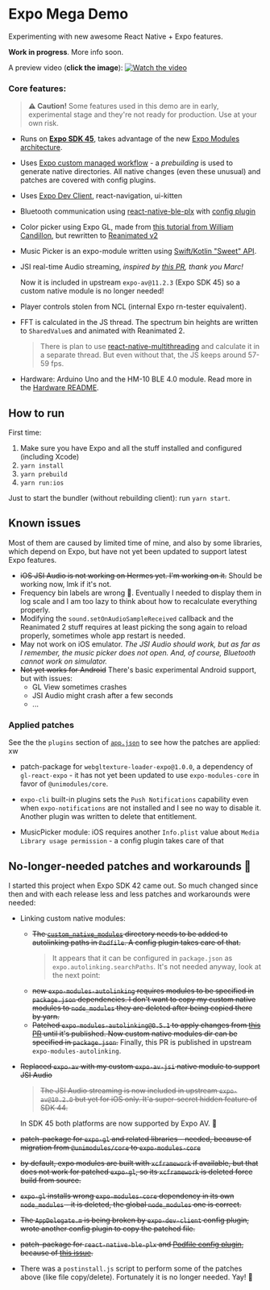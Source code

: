 # Expo Mega Demo

Experimenting with new awesome React Native + Expo features.

**Work in progress**. More info soon.

A preview video (**click the image**):
[![Watch the video](https://user-images.githubusercontent.com/278340/135893709-e7549883-8d16-4446-8f1d-ef0e4bae024c.jpg)](https://youtu.be/GIyyjOoqZ5Y)

### Core features:

> **⚠️ Caution!** Some features used in this demo are in early, experimental stage and they're not ready for production. Use at your own risk.

- Runs on **[Expo SDK 45](https://blog.expo.dev/expo-sdk-45-f4e332954a68)**, takes advantage of the new [Expo Modules architecture](https://blog.expo.dev/whats-new-in-expo-modules-infrastructure-7a7cdda81ebc).
- Uses [Expo custom managed workflow](https://docs.expo.dev/workflow/customizing/) - a _prebuilding_ is used to generate native directories. All native changes (even these unusual) and patches are covered with config plugins.
- Uses [Expo Dev Client](https://docs.expo.dev/clients/introduction/), react-navigation, ui-kitten
- Bluetooth communication using [react-native-ble-plx](https://github.com/dotintent/react-native-ble-plx) with [config plugin](https://github.com/expo/config-plugins/tree/main/packages/react-native-ble-plx)
- Color picker using Expo GL, made from [this tutorial from William Candillon](https://www.youtube.com/watch?v=bAZhVl9YvB4), but rewritten to [Reanimated v2](https://github.com/software-mansion/react-native-reanimated)
- Music Picker is an expo-module written using [Swift/Kotlin "Sweet" API](https://blog.expo.dev/a-peek-into-the-upcoming-sweet-expo-module-api-6de6b9aca492).
- JSI real-time Audio streaming, _inspired by [this PR](https://github.com/expo/expo/pull/13516), thank you Marc!_

  Now it is included in upstream `expo-av@11.2.3` (Expo SDK 45) so a custom native module is no longer needed!

- Player controls stolen from NCL (internal Expo rn-tester equivalent).
- FFT is calculated in the JS thread. The spectrum bin heights are written to `SharedValue`s and animated with Reanimated 2.
  > There is plan to use [react-native-multithreading](https://github.com/mrousavy/react-native-multithreading) and calculate it in a separate thread. But even without that, the JS keeps around 57-59 fps.
- Hardware: Arduino Uno and the HM-10 BLE 4.0 module. Read more in the [Hardware README](./hardware/README.md).

## How to run

First time:

1. Make sure you have Expo and all the stuff installed and configured (including Xcode)
1. `yarn install`
1. `yarn prebuild`
1. `yarn run:ios`

Just to start the bundler (without rebuilding client): run `yarn start`.

## Known issues

Most of them are caused by limited time of mine, and also by some libraries, which depend on Expo, but have not yet been updated to support latest Expo features.

- ~~iOS JSI Audio is not working on Hermes yet. I'm working on it.~~ Should be working now, lmk if it's not.
- Frequency bin labels are wrong 🤷. Eventually I needed to display them in log scale and I am too lazy to think about how to recalculate everything properly.
- Modifying the `sound.setOnAudioSampleReceived` callback and the Reanimated 2 stuff requires at least picking the song again to reload properly, sometimes whole app restart is needed.
- May not work on iOS emulator. _The JSI Audio should work, but as far as I remember, the music picker does not open. And, of course, Bluetooth cannot work on simulator._
- ~~Not yet works for Android~~ There's basic experimental Android support, but with issues:
  - GL View sometimes crashes
  - JSI Audio might crash after a few seconds
  - ...

### Applied patches

See the the `plugins` section of [`app.json`](./app.json) to see how the patches are applied:
xw

- patch-package for `webgltexture-loader-expo@1.0.0`, a dependency of `gl-react-expo` - it has not yet been updated to use `expo-modules-core` in favor of `@unimodules/core`.

- `expo-cli` built-in plugins sets the `Push Notifications` capability even when `expo-notifications` are not installed and I see no way to disable it. Another plugin was written to delete that entitlement.
- MusicPicker module: iOS requires another `Info.plist` value about `Media Library usage permission` - a config plugin takes care of that

## No-longer-needed patches and workarounds 🎉

I started this project when Expo SDK 42 came out. So much changed since then and with each release less and less patches and workarounds were needed:

- Linking custom native modules:

  - ~~The [`custom_native_modules`](./custom_native_modules) directory needs to be added to autolinking paths in `Podfile`. A config plugin takes care of that.~~
    > It appears that it can be configured in `package.json` as `expo.autolinking.searchPaths`. It's not needed anyway, look at the next point:
  - ~~new `expo-modules-autolinking` requires modules to be specified in `package.json` dependencies. I don't want to copy my custom native modules to `node_modules` they are deleted after being copied there by yarn.~~
  - ~~Patched `expo-modules-autolinking@0.5.1` to apply changes from [this PR](https://github.com/expo/expo/pull/15415) until it's published. Now custom native modules dir can be specified in `package.json`.~~ Finally, this PR is published in upstream `expo-modules-autolinking`.

- ~~Replaced `expo-av` with my custom `expo-av-jsi` native module to support JSI Audio~~

  > ~~The JSI Audio streaming is now included in upstream `expo-av@10.2.0` but yet for iOS only. It'a super-secret hidden feature of SDK 44.~~

  In SDK 45 both platforms are now supported by Expo AV. 🎉

- ~~patch-package for `expo-gl` and related libraries - needed, because of migration from `@unimodules/core` to `expo-modules-core`~~
- ~~by default, expo modules are built with `xcframework` if available, but that does not work for patched `expo-gl`, so its `xcframework` is deleted force build from source.~~
- ~~`expo-gl` installs wrong `expo-modules-core` dependency in its own `node_modules` - it is deleted, the global `node_modules` one is correct.~~
- ~~The `AppDelegate.m` is being broken by `expo-dev-client` config plugin, wrote another config plugin to copy the patched file.~~
- ~~patch-package for `react-native-ble-plx` and [Podfile config plugin](./patches/fix-bluetooth.plugin.js), because of [this issue](https://github.com/dotintent/react-native-ble-plx/issues/899).~~
- There was a `postinstall.js` script to perform some of the patches above (like file copy/delete). Fortunately it is no longer needed. Yay! 🎉
